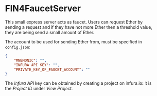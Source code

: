 # FIN4FaucetServer

This small express server acts as faucet. Users can request Ether by sending a request and if they have not more Ether then a threshold value, they are being send a small amount of Ether.

The account to be used for sending Ether from, must be specified in `config.json`:

```json
{
    "MNEMONIC": "",
    "INFURA_API_KEY": "",
    "PRIVATE_KEY_OF_FAUCET_ACCOUNT": ""
}
```

The *Infura API* key can be obtained by creating a project on infura.io: it is the *Project ID* under *View Project*.
